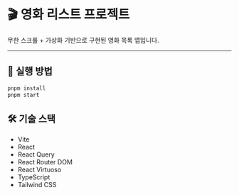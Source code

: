 # 🎬 영화 리스트 프로젝트

무한 스크롤 + 가상화 기반으로 구현된 영화 목록 앱입니다.

---

## 📌 실행 방법

```bash
pnpm install
pnpm start
```

## 🛠 기술 스택
- Vite
- React
- React Query
- React Router DOM
- React Virtuoso
- TypeScript
- Tailwind CSS
